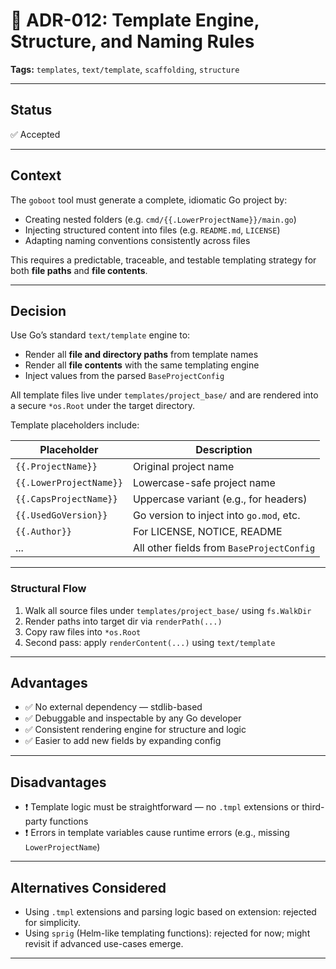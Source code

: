 # 📄 ADR-012: Template Engine, Structure, and Naming Rules

**Tags:** `templates`, `text/template`, `scaffolding`, `structure`

---

## Status

✅ Accepted

---

## Context

The `goboot` tool must generate a complete, idiomatic Go project by:

- Creating nested folders (e.g. `cmd/{{.LowerProjectName}}/main.go`)
- Injecting structured content into files (e.g. `README.md`, `LICENSE`)
- Adapting naming conventions consistently across files

This requires a predictable, traceable, and testable templating strategy for both **file paths** and **file contents**.

---

## Decision

Use Go’s standard `text/template` engine to:

- Render all **file and directory paths** from template names
- Render all **file contents** with the same templating engine
- Inject values from the parsed `BaseProjectConfig`

All template files live under `templates/project_base/` and are rendered into a secure `*os.Root` under the target directory.

Template placeholders include:

| Placeholder             | Description                               |
|-------------------------|-------------------------------------------|
| `{{.ProjectName}}`      | Original project name                     |
| `{{.LowerProjectName}}` | Lowercase-safe project name               |
| `{{.CapsProjectName}}`  | Uppercase variant (e.g., for headers)     |
| `{{.UsedGoVersion}}`    | Go version to inject into `go.mod`, etc.  |
| `{{.Author}}`           | For LICENSE, NOTICE, README               |
| ...                     | All other fields from `BaseProjectConfig` |

---

### Structural Flow

1. Walk all source files under `templates/project_base/` using `fs.WalkDir`
2. Render paths into target dir via `renderPath(...)`
3. Copy raw files into `*os.Root`
4. Second pass: apply `renderContent(...)` using `text/template`

---

## Advantages

- ✅ No external dependency — stdlib-based
- ✅ Debuggable and inspectable by any Go developer
- ✅ Consistent rendering engine for structure and logic
- ✅ Easier to add new fields by expanding config

---

## Disadvantages

- ❗ Template logic must be straightforward — no `.tmpl` extensions or third-party functions
- ❗ Errors in template variables cause runtime errors (e.g., missing `LowerProjectName`)

---

## Alternatives Considered

- Using `.tmpl` extensions and parsing logic based on extension: rejected for simplicity.
- Using `sprig` (Helm-like templating functions): rejected for now; might revisit if advanced use-cases emerge.

---
